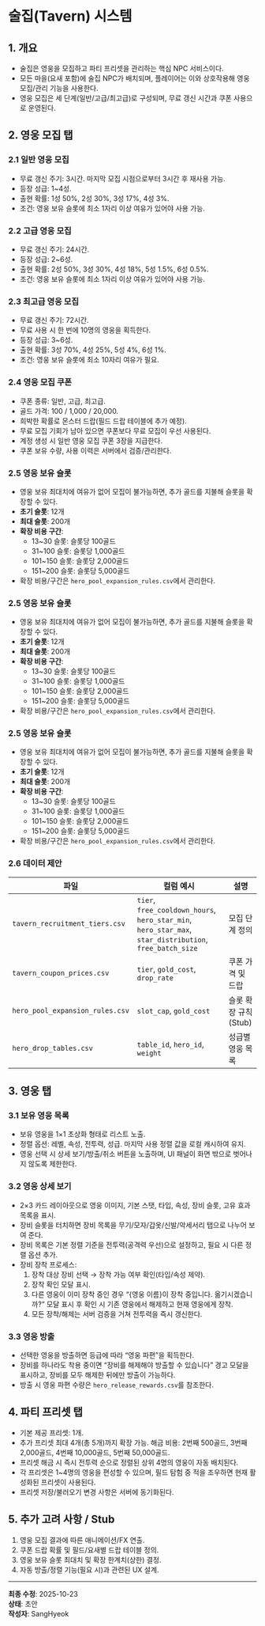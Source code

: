# 술집(Tavern) 시스템

## 1. 개요
- 술집은 영웅을 모집하고 파티 프리셋을 관리하는 핵심 NPC 서비스이다.
- 모든 마을(요새 포함)에 술집 NPC가 배치되며, 플레이어는 이와 상호작용해 영웅 모집/관리 기능을 사용한다.
- 영웅 모집은 세 단계(일반/고급/최고급)로 구성되며, 무료 갱신 시간과 쿠폰 사용으로 운영된다.

## 2. 영웅 모집 탭

### 2.1 일반 영웅 모집
- 무료 갱신 주기: 3시간. 마지막 모집 시점으로부터 3시간 후 재사용 가능.
- 등장 성급: 1~4성.
- 출현 확률: 1성 50%, 2성 30%, 3성 17%, 4성 3%.
- 조건: 영웅 보유 슬롯에 최소 1자리 이상 여유가 있어야 사용 가능.

### 2.2 고급 영웅 모집
- 무료 갱신 주기: 24시간.
- 등장 성급: 2~6성.
- 출현 확률: 2성 50%, 3성 30%, 4성 18%, 5성 1.5%, 6성 0.5%.
- 조건: 영웅 보유 슬롯에 최소 1자리 이상 여유가 있어야 사용 가능.

### 2.3 최고급 영웅 모집
- 무료 갱신 주기: 72시간.
- 무료 사용 시 한 번에 10명의 영웅을 획득한다.
- 등장 성급: 3~6성.
- 출현 확률: 3성 70%, 4성 25%, 5성 4%, 6성 1%.
- 조건: 영웅 보유 슬롯에 최소 10자리 여유가 필요.

### 2.4 영웅 모집 쿠폰
- 쿠폰 종류: 일반, 고급, 최고급.
- 골드 가격: 100 / 1,000 / 20,000.
- 희박한 확률로 몬스터 드랍(필드 드랍 테이블에 추가 예정).
- 무료 모집 기회가 남아 있으면 쿠폰보다 무료 모집이 우선 사용된다.
- 계정 생성 시 일반 영웅 모집 쿠폰 3장을 지급한다.
- 쿠폰 보유 수량, 사용 이력은 서버에서 검증/관리한다.

### 2.5 영웅 보유 슬롯
- 영웅 보유 최대치에 여유가 없어 모집이 불가능하면, 추가 골드를 지불해 슬롯을 확장할 수 있다.
- **초기 슬롯**: 12개
- **최대 슬롯**: 200개
- **확장 비용 구간**:
  - 13~30 슬롯: 슬롯당 100골드
  - 31~100 슬롯: 슬롯당 1,000골드
  - 101~150 슬롯: 슬롯당 2,000골드
  - 151~200 슬롯: 슬롯당 5,000골드
- 확장 비용/구간은 `hero_pool_expansion_rules.csv`에서 관리한다.
### 2.5 영웅 보유 슬롯
- 영웅 보유 최대치에 여유가 없어 모집이 불가능하면, 추가 골드를 지불해 슬롯을 확장할 수 있다.
- **초기 슬롯**: 12개
- **최대 슬롯**: 200개
- **확장 비용 구간**:
  - 13~30 슬롯: 슬롯당 100골드
  - 31~100 슬롯: 슬롯당 1,000골드
  - 101~150 슬롯: 슬롯당 2,000골드
  - 151~200 슬롯: 슬롯당 5,000골드
- 확장 비용/구간은 `hero_pool_expansion_rules.csv`에서 관리한다.
### 2.5 영웅 보유 슬롯
- 영웅 보유 최대치에 여유가 없어 모집이 불가능하면, 추가 골드를 지불해 슬롯을 확장할 수 있다.
- **초기 슬롯**: 12개
- **최대 슬롯**: 200개
- **확장 비용 구간**:
  - 13~30 슬롯: 슬롯당 100골드
  - 31~100 슬롯: 슬롯당 1,000골드
  - 101~150 슬롯: 슬롯당 2,000골드
  - 151~200 슬롯: 슬롯당 5,000골드
- 확장 비용/구간은 `hero_pool_expansion_rules.csv`에서 관리한다.

### 2.6 데이터 제안
| 파일 | 컬럼 예시 | 설명 |
| --- | --- | --- |
| `tavern_recruitment_tiers.csv` | `tier`, `free_cooldown_hours`, `hero_star_min`, `hero_star_max`, `star_distribution`, `free_batch_size` | 모집 단계 정의 |
| `tavern_coupon_prices.csv` | `tier`, `gold_cost`, `drop_rate` | 쿠폰 가격 및 드랍 |
| `hero_pool_expansion_rules.csv` | `slot_cap`, `gold_cost` | 슬롯 확장 규칙(Stub) |
| `hero_drop_tables.csv` | `table_id`, `hero_id`, `weight` | 성급별 영웅 목록 |

## 3. 영웅 탭

### 3.1 보유 영웅 목록
- 보유 영웅을 1×1 초상화 형태로 리스트 노출.
- 정렬 옵션: 레벨, 속성, 전투력, 성급. 마지막 사용 정렬 값을 로컬 캐시하여 유지.
- 영웅 선택 시 상세 보기/방출/취소 버튼을 노출하며, UI 패널이 화면 밖으로 벗어나지 않도록 제한한다.

### 3.2 영웅 상세 보기
- 2×3 카드 레이아웃으로 영웅 이미지, 기본 스탯, 타입, 속성, 장비 슬롯, 고유 효과 목록을 표시.
- 장비 슬롯을 터치하면 장비 목록을 무기/모자/갑옷/신발/악세서리 탭으로 나누어 보여 준다.  
- 장비 목록은 기본 정렬 기준을 전투력(공격력 우선)으로 설정하고, 필요 시 다른 정렬 옵션 추가.
- 장비 장착 프로세스:
  1. 장착 대상 장비 선택 → 장착 가능 여부 확인(타입/속성 제약).
  2. 장착 확인 모달 표시.
  3. 다른 영웅이 이미 장착 중인 경우 “{영웅 이름}이 장착 중입니다. 옮기시겠습니까?” 모달 표시 후 확인 시 기존 영웅에서 해제하고 현재 영웅에게 장착.
  4. 모든 장착/해제는 서버 검증을 거쳐 전투력을 즉시 갱신한다.

### 3.3 영웅 방출
- 선택한 영웅을 방출하면 등급에 따라 “영웅 파편”을 획득한다.
- 장비를 하나라도 착용 중이면 “장비를 해제해야 방출할 수 있습니다” 경고 모달을 표시하고, 장비를 모두 해제한 뒤에만 방출이 가능하다.
- 방출 시 영웅 파편 수량은 `hero_release_rewards.csv`를 참조한다.

## 4. 파티 프리셋 탭
- 기본 제공 프리셋: 1개.
- 추가 프리셋 최대 4개(총 5개)까지 확장 가능. 해금 비용: 2번째 500골드, 3번째 2,000골드, 4번째 10,000골드, 5번째 50,000골드.
- 프리셋 해금 시 즉시 전투력 순으로 정렬된 상위 4명의 영웅이 자동 배치된다.
- 각 프리셋은 1~4명의 영웅을 편성할 수 있으며, 필드 탐험 중 적을 조우하면 현재 활성화된 프리셋이 사용된다.
- 프리셋 저장/불러오기 변경 사항은 서버에 동기화된다.

## 5. 추가 고려 사항 / Stub
1. 영웅 모집 결과에 따른 애니메이션/FX 연출.
2. 쿠폰 드랍 확률 및 필드/요새별 드랍 테이블 정의.
3. 영웅 보유 슬롯 최대치 및 확장 한계치(상한) 결정.
4. 자동 방출/정렬 기능(필요 시)과 관련된 UX 설계.

---
**최종 수정**: 2025-10-23  
**상태**: 초안  
**작성자**: SangHyeok  
